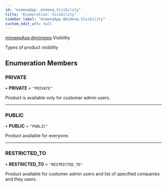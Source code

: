 ```yaml
---
id: "mimeeqApp._mimeeq.Visibility"
title: "Enumeration: Visibility"
sidebar_label: "mimeeqApp.@mimeeq.Visibility"
custom_edit_url: null
---
```


[mimeeqApp](../modules/mimeeqApp.md).[@mimeeq](../namespaces/mimeeqApp._mimeeq.md).Visibility

Types of product visibility

## Enumeration Members

### PRIVATE

• **PRIVATE** = ``"PRIVATE"``

Product is available only for customer admin users.

___

### PUBLIC

• **PUBLIC** = ``"PUBLIC"``

Product available for everyone.

___

### RESTRICTED\_TO

• **RESTRICTED\_TO** = ``"RESTRICTED_TO"``

Product available for customer admin users and list of specified companies and they users.
